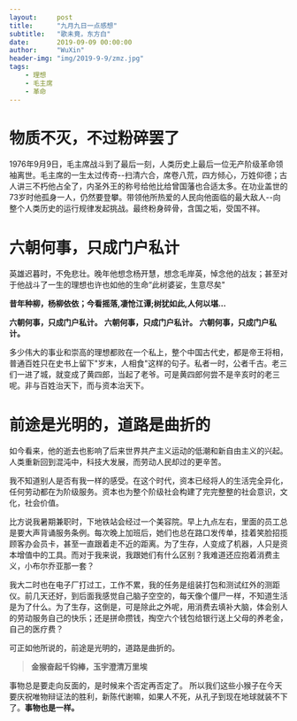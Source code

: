 ```yaml
---
layout:     post
title:      "九月九日一点感想"
subtitle:   "歌未竟，东方白"
date:       2019-09-09 00:00:00
author:     "WuXin"
header-img: "img/2019-9-9/zmz.jpg"
tags:
    - 理想
    - 毛主席
    - 革命
---
```


# 物质不灭，不过粉碎罢了
1976年9月9日，毛主席战斗到了最后一刻，人类历史上最后一位无产阶级革命领袖离世。毛主席的一生太过传奇--扫清六合，席卷八荒，四方倾心，万姓仰德；古人讲三不朽他占全了，内圣外王的称号给他比给曾国藩也合适太多。在功业盖世的73岁时他孤身一人，仍然要登攀。带领他所热爱的人民向他面临的最大敌人--向整个人类历史的运行规律发起挑战。最终粉身碎骨，含国之垢，受国不祥。

# 六朝何事，只成门户私计
英雄迟暮时，不免悲壮。晚年他想念杨开慧，想念毛岸英，悼念他的战友；甚至对于他战斗了一生的理想也许也如他的生命“此树婆娑，生意尽矣"

**昔年种柳，杨柳依依；今看摇落,凄怆江谭;树犹如此,人何以堪...**

**六朝何事，只成门户私计。**
**六朝何事，只成门户私计。**
**六朝何事，只成门户私计。**

多少伟大的事业和崇高的理想都败在一个私上，整个中国古代史，都是帝王将相，普通百姓只在史书上留下"岁末，人相食"这样的句子。私者一时，公者千古。老三们一进了城，就变成了黄四郎，当起了老爷。可是黄四郎何尝不是辛亥时的老三呢。非与百姓治天下，而与资本治天下。

# 前途是光明的，道路是曲折的
如今看来，他的逝去也影响了后来世界共产主义运动的低潮和新自由主义的兴起。人类重新回到混沌中，科技大发展，而劳动人民却过的更辛苦。

我不知道别人是否有我一样的感受。在这个时代，资本已经将人的生活完全异化，任何劳动都在为阶级服务。资本也为整个阶级社会构建了完完整整的社会意识，文化，社会价值。

比方说我暑期兼职时，下地铁站会经过一个美容院。早上九点左右，里面的员工总是要大声背诵服务条例。每次晚上加班后，她们也总在路口发传单，挂着笑脸招揽顾客办会员卡，甚至一直跟着走不近的距离。为了生存，人变成了机器，人只是资本增值中的工具。而对于我来说，我跟她们有什么区别？我难道还应抱着消费主义，小布尔乔亚那一套？

我大二时也在电子厂打过工，工作不累，我的任务是组装打包和测试红外的测距仪。前几天还好，到后面我感觉自己脑子空空的，每天像个僵尸一样，不知道生活是为了什么。为了生存，这倒是，可是除此之外呢，用消费去填补大脑，体会别人的劳动服务自己的快乐；还是拼命攒钱，掏空六个钱包给银行送上父母的养老金，自己的医疗费？

可正如他所说的，前途是光明的，道路是曲折的。
> **金猴奋起千钧棒，玉宇澄清万里埃**

事物总是要走向反面的，是时候来个否定再否定了。 所以我们这些小猴子在今天要庆祝唯物辩证法的胜利，新陈代谢嘛，如果人不死，从孔子到现在地球就装不下了。**事物也是一样。**
